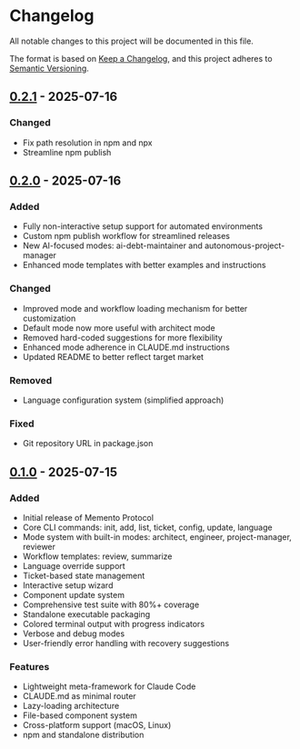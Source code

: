 # Changelog

All notable changes to this project will be documented in this file.

The format is based on [Keep a Changelog](https://keepachangelog.com/en/1.0.0/),
and this project adheres to [Semantic Versioning](https://semver.org/spec/v2.0.0.html).

## [0.2.1] - 2025-07-16

### Changed
- Fix path resolution in npm and npx
- Streamline npm publish

## [0.2.0] - 2025-07-16

### Added
- Fully non-interactive setup support for automated environments
- Custom npm publish workflow for streamlined releases
- New AI-focused modes: ai-debt-maintainer and autonomous-project-manager
- Enhanced mode templates with better examples and instructions

### Changed
- Improved mode and workflow loading mechanism for better customization
- Default mode now more useful with architect mode
- Removed hard-coded suggestions for more flexibility
- Enhanced mode adherence in CLAUDE.md instructions
- Updated README to better reflect target market

### Removed
- Language configuration system (simplified approach)

### Fixed
- Git repository URL in package.json

## [0.1.0] - 2025-07-15

### Added
- Initial release of Memento Protocol
- Core CLI commands: init, add, list, ticket, config, update, language
- Mode system with built-in modes: architect, engineer, project-manager, reviewer
- Workflow templates: review, summarize
- Language override support
- Ticket-based state management
- Interactive setup wizard
- Component update system
- Comprehensive test suite with 80%+ coverage
- Standalone executable packaging
- Colored terminal output with progress indicators
- Verbose and debug modes
- User-friendly error handling with recovery suggestions

### Features
- Lightweight meta-framework for Claude Code
- CLAUDE.md as minimal router
- Lazy-loading architecture
- File-based component system
- Cross-platform support (macOS, Linux)
- npm and standalone distribution

[0.2.1]: https://github.com/git-on-my-level/memento-protocol/releases/tag/v0.2.1
[0.2.0]: https://github.com/git-on-my-level/memento-protocol/releases/tag/v0.2.0
[0.1.0]: https://github.com/git-on-my-level/memento-protocol/releases/tag/v0.1.0